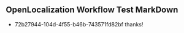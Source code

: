 ## OpenLocalization Workflow Test MarkDown
* 72b27944-104d-4f55-b46b-743571fd82bf 
thanks!<!--HONumber=Mar16_HO2-->
